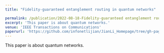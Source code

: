 ```yaml
---
title: "Fidelity-guaranteed entanglement routing in quantum networks"

permalink: /publication/2022-08-18-Fidelity-guaranteed entanglement routing in quantum networks
excerpt: 'This paper is about quantum networks.'
venue: 'IEEE Transactions on Communications'
paperurl: 'https://github.com/infonetlijian/JianLi_Homepage/tree/gh-pages/files/Fidelity-guaranteed entanglement routing in quantum networks.pdf'
---
```

This paper is about quantum networks.
